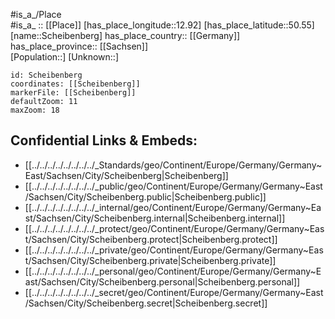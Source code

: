 ﻿---
location: [50.55,12.92] 
mapzoom: [7,12] 
mapmarker: city 
type: City
tags:
- geo/City


SpocWebEntityId: 34002
isDeleted: false
confidential: public

---
#is_a_/Place  
#is_a_ :: [[Place]] 
[has_place_longitude::12.92] 
[has_place_latitude::50.55] 
[name::Scheibenberg] 
has_place_country:: [[Germany]]  
has_place_province:: [[Sachsen]]  
[Population::] 
[Unknown::] 


```leaflet
id: Scheibenberg
coordinates: [[Scheibenberg]] 
markerFile: [[Scheibenberg]] 
defaultZoom: 11 
maxZoom: 18
```


## Confidential Links & Embeds: 
- [[../../../../../../../../_Standards/geo/Continent/Europe/Germany/Germany~East/Sachsen/City/Scheibenberg|Scheibenberg]] 
- [[../../../../../../../../_public/geo/Continent/Europe/Germany/Germany~East/Sachsen/City/Scheibenberg.public|Scheibenberg.public]] 
- [[../../../../../../../../_internal/geo/Continent/Europe/Germany/Germany~East/Sachsen/City/Scheibenberg.internal|Scheibenberg.internal]] 
- [[../../../../../../../../_protect/geo/Continent/Europe/Germany/Germany~East/Sachsen/City/Scheibenberg.protect|Scheibenberg.protect]] 
- [[../../../../../../../../_private/geo/Continent/Europe/Germany/Germany~East/Sachsen/City/Scheibenberg.private|Scheibenberg.private]] 
- [[../../../../../../../../_personal/geo/Continent/Europe/Germany/Germany~East/Sachsen/City/Scheibenberg.personal|Scheibenberg.personal]] 
- [[../../../../../../../../_secret/geo/Continent/Europe/Germany/Germany~East/Sachsen/City/Scheibenberg.secret|Scheibenberg.secret]] 
